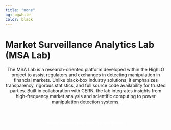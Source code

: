 ```yaml
---
title: "none"
bg: bgwhite
color: black
---
```


# Market Surveillance Analytics Lab (MSA Lab)

<center>

<p>
  The MSA Lab is a research-oriented platform developed within the HighLO project to assist regulators and exchanges in detecting manipulation in financial markets. Unlike black-box industry solutions, it emphasizes transparency, rigorous statistics, and full source code availability for trusted parties. Built in collaboration with CERN, the lab integrates insights from high-frequency market analysis and scientific computing to power manipulation detection systems.
</p>

<a href="{{ site.baseurl }}/msalab" style="display: inline-block; margin-top: 1.5rem; padding: 0.75rem 1.5rem; background-color: {{ site.colors.green }}; color: #ffffff; text-decoration: none; font-weight: 600;">
    More Information and Try the Demo
</a>

</center>